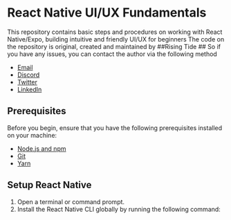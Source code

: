 # React Native UI/UX Fundamentals

This repository contains basic steps and procedures on working with React Native/Expo, building intuitive and friendly UI/UX for beginners
The code on the repository is original, created and maintained by ##Rising Tide ## So if you have any issues, you can contact the author via the following method
- [Email](darlingtonkimbi@gmail.com)
- [Discord](discord.gg/W6jnExpt)
- [Twitter](Twitter.com/kdaprov)
- [LinkedIn](linkedin.com/in/kimbi-darlington-a867691b1)

## Prerequisites
Before you begin, ensure that you have the following prerequisites installed on your machine:

- [Node.js and npm](https://nodejs.org)
- [Git](https://git-scm.com)
- [Yarn](https://yarnpkg.com)
  
## Setup React Native

1. Open a terminal or command prompt.
2. Install the React Native CLI globally by running the following command:
